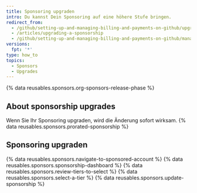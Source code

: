 ```yaml
---
title: Sponsoring upgraden
intro: Du kannst Dein Sponsoring auf eine höhere Stufe bringen.
redirect_from:
  - /github/setting-up-and-managing-billing-and-payments-on-github/upgrading-a-sponsorship
  - /articles/upgrading-a-sponsorship
  - /github/setting-up-and-managing-billing-and-payments-on-github/managing-billing-for-github-sponsors/upgrading-a-sponsorship
versions:
  fpt: '*'
type: how_to
topics:
  - Sponsors
  - Upgrades
---
```


{% data reusables.sponsors.org-sponsors-release-phase %}

## About sponsorship upgrades

Wenn Sie Ihr Sponsoring upgraden, wird die Änderung sofort wirksam. {% data reusables.sponsors.prorated-sponsorship %}

## Sponsoring upgraden

{% data reusables.sponsors.navigate-to-sponsored-account %}
{% data reusables.sponsors.sponsorship-dashboard %}
{% data reusables.sponsors.review-tiers-to-select %}
{% data reusables.sponsors.select-a-tier %}
{% data reusables.sponsors.update-sponsorship %}
